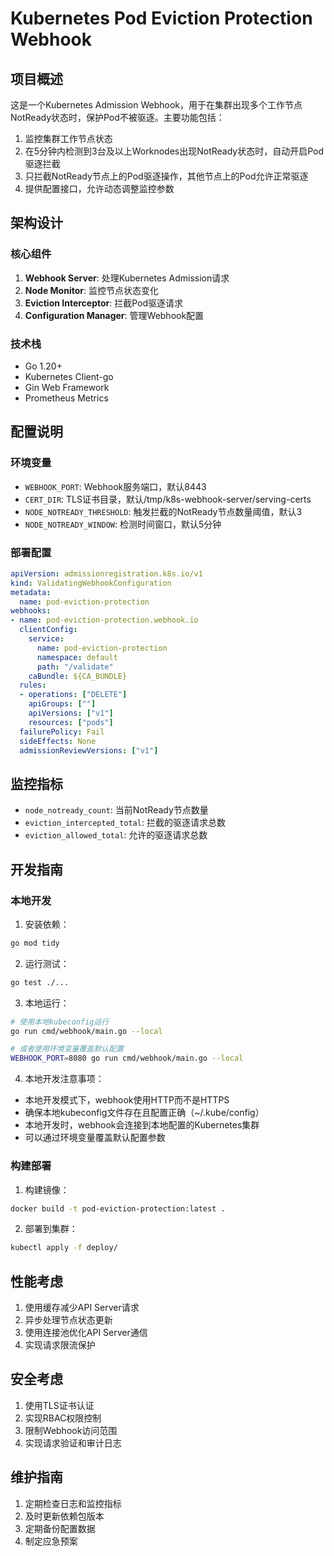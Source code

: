 # Kubernetes Pod Eviction Protection Webhook

## 项目概述

这是一个Kubernetes Admission Webhook，用于在集群出现多个工作节点NotReady状态时，保护Pod不被驱逐。主要功能包括：

1. 监控集群工作节点状态
2. 在5分钟内检测到3台及以上Worknodes出现NotReady状态时，自动开启Pod驱逐拦截
3. 只拦截NotReady节点上的Pod驱逐操作，其他节点上的Pod允许正常驱逐
4. 提供配置接口，允许动态调整监控参数

## 架构设计

### 核心组件

1. **Webhook Server**: 处理Kubernetes Admission请求
2. **Node Monitor**: 监控节点状态变化
3. **Eviction Interceptor**: 拦截Pod驱逐请求
4. **Configuration Manager**: 管理Webhook配置

### 技术栈

- Go 1.20+
- Kubernetes Client-go
- Gin Web Framework
- Prometheus Metrics

## 配置说明

### 环境变量

- `WEBHOOK_PORT`: Webhook服务端口，默认8443
- `CERT_DIR`: TLS证书目录，默认/tmp/k8s-webhook-server/serving-certs
- `NODE_NOTREADY_THRESHOLD`: 触发拦截的NotReady节点数量阈值，默认3
- `NODE_NOTREADY_WINDOW`: 检测时间窗口，默认5分钟

### 部署配置

```yaml
apiVersion: admissionregistration.k8s.io/v1
kind: ValidatingWebhookConfiguration
metadata:
  name: pod-eviction-protection
webhooks:
- name: pod-eviction-protection.webhook.io
  clientConfig:
    service:
      name: pod-eviction-protection
      namespace: default
      path: "/validate"
    caBundle: ${CA_BUNDLE}
  rules:
  - operations: ["DELETE"]
    apiGroups: [""]
    apiVersions: ["v1"]
    resources: ["pods"]
  failurePolicy: Fail
  sideEffects: None
  admissionReviewVersions: ["v1"]
```

## 监控指标

- `node_notready_count`: 当前NotReady节点数量
- `eviction_intercepted_total`: 拦截的驱逐请求总数
- `eviction_allowed_total`: 允许的驱逐请求总数

## 开发指南

### 本地开发

1. 安装依赖：
```bash
go mod tidy
```

2. 运行测试：
```bash
go test ./...
```

3. 本地运行：
```bash
# 使用本地kubeconfig运行
go run cmd/webhook/main.go --local

# 或者使用环境变量覆盖默认配置
WEBHOOK_PORT=8080 go run cmd/webhook/main.go --local
```

4. 本地开发注意事项：
- 本地开发模式下，webhook使用HTTP而不是HTTPS
- 确保本地kubeconfig文件存在且配置正确（~/.kube/config）
- 本地开发时，webhook会连接到本地配置的Kubernetes集群
- 可以通过环境变量覆盖默认配置参数

### 构建部署

1. 构建镜像：
```bash
docker build -t pod-eviction-protection:latest .
```

2. 部署到集群：
```bash
kubectl apply -f deploy/
```

## 性能考虑

1. 使用缓存减少API Server请求
2. 异步处理节点状态更新
3. 使用连接池优化API Server通信
4. 实现请求限流保护

## 安全考虑

1. 使用TLS证书认证
2. 实现RBAC权限控制
3. 限制Webhook访问范围
4. 实现请求验证和审计日志

## 维护指南

1. 定期检查日志和监控指标
2. 及时更新依赖包版本
3. 定期备份配置数据
4. 制定应急预案